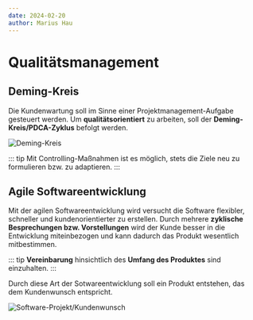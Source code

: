 ```yaml
---
date: 2024-02-20
author: Marius Hau
---
```

# Qualitätsmanagement

## Deming-Kreis

Die Kundenwartung soll im Sinne einer Projektmanagement-Aufgabe gesteuert werden. Um **qualitätsorientiert** zu arbeiten, soll der **Deming-Kreis/PDCA-Zyklus** befolgt werden.

![Deming-Kreis](/images/deming-kreis.png)

::: tip
Mit Controlling-Maßnahmen ist es möglich, stets die Ziele neu zu formulieren bzw. zu adaptieren.
:::

## Agile Softwareentwicklung

Mit der agilen Softwareentwicklung wird versucht die Software flexibler, schneller und kundenorientierter zu erstellen. Durch mehrere **zyklische Besprechungen bzw. Vorstellungen** wird der Kunde besser in die Entwicklung miteinbezogen und kann dadurch das Produkt wesentlich mitbestimmen.

::: tip
**Vereinbarung** hinsichtlich des **Umfang des Produktes** sind einzuhalten.
:::

Durch diese Art der Sotwareentwicklung soll ein Produkt entstehen, das dem Kundenwunsch entspricht.

![Software-Projekt/Kundenwunsch](/images/cartoon-kundenwunsch.png)

